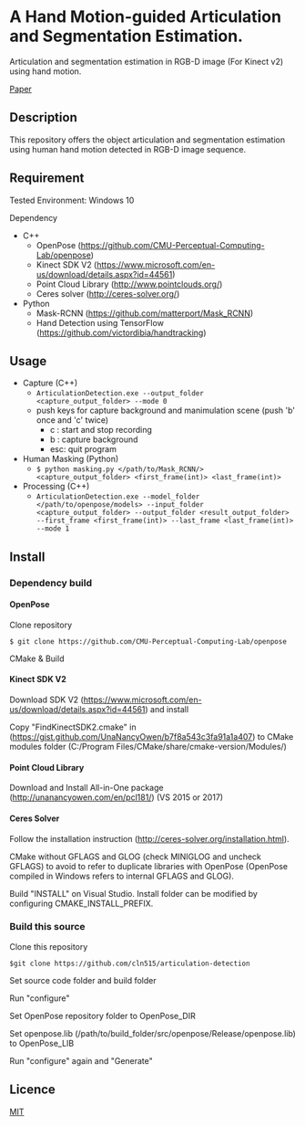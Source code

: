 A Hand Motion-guided Articulation and Segmentation Estimation.
====

Articulation and segmentation estimation in RGB-D image (For Kinect v2) using hand motion.

[Paper](https://arxiv.org/abs/2005.03691)

## Description
This repository offers the object articulation and segmentation estimation using human hand motion detected in RGB-D image sequence. 

## Requirement
Tested Environment: Windows 10

Dependency
- C++
    - OpenPose (https://github.com/CMU-Perceptual-Computing-Lab/openpose)
    - Kinect SDK V2 (https://www.microsoft.com/en-us/download/details.aspx?id=44561)
    - Point Cloud Library (http://www.pointclouds.org/)
    - Ceres solver (http://ceres-solver.org/)
- Python
    - Mask-RCNN (https://github.com/matterport/Mask_RCNN)
    - Hand Detection using TensorFlow (https://github.com/victordibia/handtracking)

## Usage
- Capture (C++) 
    - ```ArticulationDetection.exe --output_folder <capture_output_folder> --mode 0```
    - push keys for capture background and manimulation scene (push 'b' once and 'c' twice)
        -  c : start and stop recording
        -  b : capture background
        - esc: quit program
- Human Masking (Python)
    -  ```$ python masking.py </path/to/Mask_RCNN/> <capture_output_folder> <first_frame(int)> <last_frame(int)>```
- Processing (C++)
    - ```ArticulationDetection.exe --model_folder </path/to/openpose/models> --input_folder <capture_output_folder> --output_folder <result_output_folder> --first_frame <first_frame(int)> --last_frame <last_frame(int)> --mode 1```


## Install
### Dependency build
#### OpenPose
Clone repository
```
$ git clone https://github.com/CMU-Perceptual-Computing-Lab/openpose
```
CMake & Build
#### Kinect SDK V2
Download SDK V2 (https://www.microsoft.com/en-us/download/details.aspx?id=44561) and install

Copy "FindKinectSDK2.cmake" in (https://gist.github.com/UnaNancyOwen/b7f8a543c3fa91a1a407) to CMake modules folder (C:/Program Files/CMake/share/cmake-version/Modules/)

#### Point Cloud Library
Download and Install All-in-One package (http://unanancyowen.com/en/pcl181/) (VS 2015 or 2017)

#### Ceres Solver
Follow the installation instruction (http://ceres-solver.org/installation.html). 

CMake without GFLAGS and GLOG (check MINIGLOG and uncheck GFLAGS) to avoid to refer to duplicate libraries with OpenPose (OpenPose compiled in Windows refers to internal GFLAGS and GLOG).

Build "INSTALL" on Visual Studio. Install folder can be modified by configuring CMAKE_INSTALL_PREFIX.

### Build this source
Clone this repository
```
$git clone https://github.com/cln515/articulation-detection
```
Set source code folder and build folder

Run "configure"

Set OpenPose repository folder to OpenPose_DIR 

Set openpose.lib (/path/to/build_folder/src/openpose/Release/openpose.lib) to OpenPose_LIB 

Run "configure" again and "Generate"
## Licence

[MIT](https://github.com/cln515/Articulation-Estimation/blob/master/README.md)


